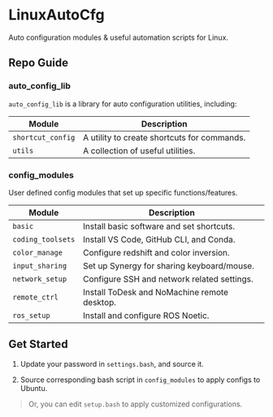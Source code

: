 # LinuxAutoCfg

Auto configuration modules & useful automation scripts for Linux.

## Repo Guide

### auto_config_lib

`auto_config_lib` is a library for auto configuration utilities, including:

| Module            | Description                                 |
| ----------------- | ------------------------------------------- |
| `shortcut_config` | A utility to create shortcuts for commands. |
| `utils`           | A collection of useful utilities.           |

### config_modules

User defined config modules that set up specific functions/features.

| Module          | Description                                    |
| --------------- | ---------------------------------------------- |
| `basic`         | Install basic software and set shortcuts.      |
| `coding_toolsets`| Install VS Code, GitHub CLI, and Conda.       |
| `color_manage`  | Configure redshift and color inversion.        |
| `input_sharing` | Set up Synergy for sharing keyboard/mouse.     |
| `network_setup` | Configure SSH and network related settings.    |
| `remote_ctrl`   | Install ToDesk and NoMachine remote desktop.   |
| `ros_setup`     | Install and configure ROS Noetic.             |

## Get Started

1. Update your password in `settings.bash`, and source it.

2. Source corresponding bash script in `config_modules` to apply configs to Ubuntu.

> Or, you can edit `setup.bash` to apply customized configurations.
